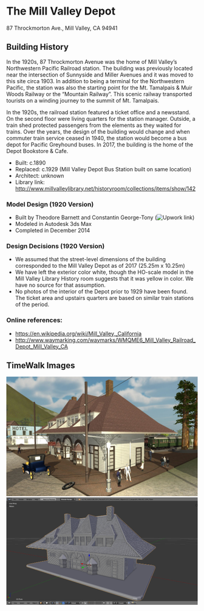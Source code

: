 # The Mill Valley Depot
87 Throckmorton Ave., Mill Valley, CA 94941

## Building History

In the 1920s, 87 Throckmorton Avenue was the home of Mill Valley’s Northwestern Pacific Railroad station. The building was previously located near the intersection of Sunnyside and Miller Avenues and it was moved to this site circa 1903. In addition to being a terminal for the Northwestern Pacific, the station was also the starting point for the Mt. Tamalpais & Muir Woods Railway or the “Mountain Railway”. This scenic railway transported tourists on a winding journey to the summit of Mt. Tamalpais. 

In the 1920s, the railroad station featured a ticket office and a newsstand. On the second floor were living quarters for the station manager. Outside, a train shed protected passengers from the elements as they waited for trains. Over the years, the design of the building would change and when commuter train service ceased in 1940, the station would become a bus depot for Pacific Greyhound buses. In 2017, the building is the home of the Depot Bookstore & Cafe.

- Built: c.1890
- Replaced: c.1929 (Mill Valley Depot Bus Station built on same location)
- Architect: unknown
- Library link: http://www.millvalleylibrary.net/historyroom/collections/items/show/142

### Model Design (1920 Version)
- Built by Theodore Barnett and Constantin George-Tony (![Upwork link](https://www.upwork.com/freelancers/~01b75f9a77ff2adbfa))
- Modeled in Autodesk 3ds Max
- Completed in December 2014

### Design Decisions (1920 Version)
- We assumed that the street-level dimensions of the building corresponded to the Mill Valley Depot as of 2017 (25.25m x 10.25m)
- We have left the exterior color white, though the HO-scale model in the Mill Valley Library History room suggests that it was yellow in color.  We have no source for that assumption.
- No photos of the interior of the Depot prior to 1929 have been found.  The ticket area and upstairs quarters are based on similar train stations of the period.

### Online references:
- https://en.wikipedia.org/wiki/Mill_Valley,_California
- http://www.waymarking.com/waymarks/WMQME6_Mill_Valley_Railroad_Depot_Mill_Valley_CA

## TimeWalk Images

![TimeWalk Unity Model](https://github.com/TimeWalkOrg/building-mill-valley-ca-train-depot/blob/master/Depot%20-%20TimeWalk%20Unity%20model.JPG)
![3D Printer Model](https://github.com/TimeWalkOrg/building-mill-valley-ca-train-depot/blob/master/Depot%203D%20Printer%20Model.png)

